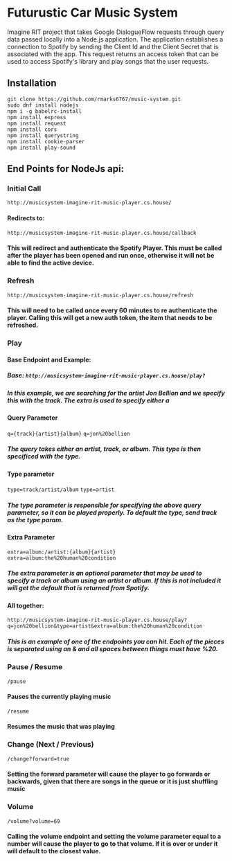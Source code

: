 # Futurustic Car Music System
Imagine RIT project that takes Google DialogueFlow requests through query data passed locally into a Node.js application.  The application establishes a connection to Spotify by sending the Client Id and the Client Secret that is associated with the app.  This request returns an access token that can be used to access Spotify's library and play songs that the user requests.

## Installation
```
git clone https://github.com/rmarks6767/music-system.git
sudo dnf install nodejs
npm i -g babelrc-install
npm install express
npm install request
npm install cors
npm install querystring
npm install cookie-parser
npm install play-sound
```
## End Points for NodeJs api:

### Initial Call
```http://musicsystem-imagine-rit-music-player.cs.house/```
#### Redirects to: 
```http://musicsystem-imagine-rit-music-player.cs.house/callback```
#### This will redirect and authenticate the Spotify Player.  This must be called after the player has been opened and run once, otherwise it will not be able to find the active device.

### Refresh
```
http://musicsystem-imagine-rit-music-player.cs.house/refresh
```
#### This will need to be called once every 60 minutes to re authenticate the player.  Calling this will get a new auth token, the item that needs to be refreshed.

### Play

#### Base Endpoint and Example:
##### Base: ```http://musicsystem-imagine-rit-music-player.cs.house/play?```
##### In this example, we are searching for the artist Jon Bellion and we specify this with the track.  The extra is used to specify either a 
#### Query Parameter
```q={track}{artist}{album}```
```q=jon%20bellion```
##### The query takes either an artist, track, or album.  This type is then specificed with the type.
#### Type parameter
```type=track/artist/album```
```type=artist```
##### The type parameter is responsible for specifying the above query parameter, so it can be played properly.  To default the type, send track as the type param.
#### Extra Parameter 
```extra=album:/artist:{album}{artist}```
```extra=album:the%20human%20condition```
##### The extra parameter is an optional parameter that may be used to specify a track or album using an artist or album.  If this is not included it will get the default that is returned from Spotify.
#### All together:
```http://musicsystem-imagine-rit-music-player.cs.house/play?q=jon%20bellion&type=artist&extra=album:the%20human%20condition```
##### This is an example of one of the endpoints you can hit.  Each of the pieces is separated using an & and all spaces between things must have %20.

### Pause / Resume
```/pause```
#### Pauses the currently playing music
```/resume```
#### Resumes the music that was playing

### Change (Next / Previous)
```/change?forward=true```
#### Setting the forward parameter will cause the player to go forwards or backwards, given that there are songs in the queue or it is just shuffling music

### Volume
```/volume?volume=69```
#### Calling the volume endpoint and setting the volume parameter equal to a number will cause the player to go to that volume.  If it is over or under it will default to the closest value.
